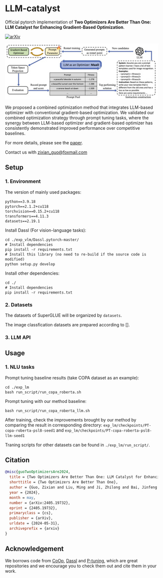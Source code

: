 # LLM-catalyst

Official pytorch implementation of **Two Optimizers Are Better Than One: LLM Catalyst for Enhancing Gradient-Based Optimization**.

<!-- [[arxiv](https://arxiv.org/)]  -->

[![arXiv](https://img.shields.io/badge/arXiv-2405.19732-b31b1b.svg)](https://arxiv.org/abs/2405.19732)

<center>
<img src="./assets/figure_m.png">
</center>

We proposed a combined optimization method that integrates LLM-based optimizer with conventional gradient-based optimization. We validated our combined optimization strategy through prompt tuning tasks, where the synergy between LLM-based optimizer and gradient-based optimizer has consistently demonstrated improved performance over competitive baselines.

For more details, please see the [paper](https://arxiv.org/abs/2405.19732).

Contact us with zixian_guo@foxmail.com


## Setup
### 1. Environment

The version of mainly used packages:

```
python==3.9.18
pytorch==2.1.2+cu118
torchvision==0.15.2+cu118
transformers==4.11.3
datasets==2.19.1
```

Install Dassl (For vision-language tasks):

```
cd ./exp_vlm/Dassl.pytorch-master/
# Install dependencies
pip install -r requirements.txt
# Install this library (no need to re-build if the source code is modified)
python setup.py develop
```

Install other dependencies:
```
cd ./
# Install dependencies
pip install -r requirements.txt
```

### 2. Datasets

The datasets of SuperGLUE will be organized by `datasets`.

The image classfication datasets are prepared according to [].

### 3. LLM API


## Usage
### 1. NLU tasks

Prompt tuning baseline results (take COPA dataset as an example):
```
cd ./exp_lm
bash run_script/run_copa_roberta.sh
```

Prompt tuning with our method baseline:
```
bash run_script/run_copa_roberta_llm.sh
```

After training, check the improvements brought by our method by comparing the result in corresponding directory: `exp_lm/checkpoints/PT-copa-roberta-psl8-seed1` and `exp_lm/checkpoints/PT-copa-roberta-psl8-llm-seed1`

Traning scripts for other datasets can be found in `./exp_lm/run_script/`.


<!-- ### 2. Image classification tasks -->


## Citation

```bibtex
@misc{guoTwoOptimizersAre2024,
  title = {Two Optimizers Are Better Than One: LLM Catalyst for Enhancing Gradient-Based Optimization},
  shorttitle = {Two Optimizers Are Better Than One},
  author = {Guo, Zixian and Liu, Ming and Ji, Zhilong and Bai, Jinfeng and Guo, Yiwen and Zuo, Wangmeng},
  year = {2024},
  month = may,
  number = {arXiv:2405.19732},
  eprint = {2405.19732},
  primaryclass = {cs},
  publisher = {arXiv},
  urldate = {2024-05-31},
  archiveprefix = {arxiv}
}
```

## Acknowledgement

We borrows code from [CoOp](https://github.com/KaiyangZhou/CoOp), [Dassl](https://github.com/KaiyangZhou/Dassl.pytorch) and [P-tuning](https://github.com/THUDM/P-tuning-v2), which are great repositories and we encourage you to check them out and cite them in your work.

